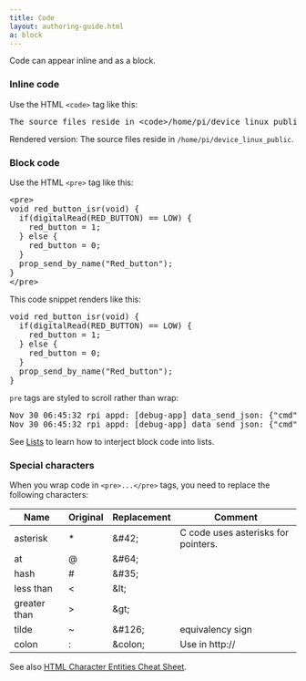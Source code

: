 ```yaml
---
title: Code
layout: authoring-guide.html
a: block
---
```


Code can appear inline and as a block.

### Inline code

Use the HTML <code>&lt;code&gt;</code> tag like this:

<pre>
The source files reside in &lt;code&gt;/home/pi/device_linux_public&lt;/code&gt;.
</pre>

Rendered version: The source files reside in <code>/home/pi/device_linux_public</code>.

### Block code

Use the HTML <code>&lt;pre&gt;</code> tag like this:

<pre>
&lt;pre&gt;
void red_button_isr(void) {
  if(digitalRead(RED_BUTTON) == LOW) {
    red_button = 1;
  } else {
    red_button = 0;
  }
  prop_send_by_name("Red_button");
}
&lt;/pre&gt;
</pre>

This code snippet renders like this:

<pre>
void red_button_isr(void) {
  if(digitalRead(RED_BUTTON) == LOW) {
    red_button = 1;
  } else {
    red_button = 0;
  }
  prop_send_by_name("Red_button");
}
</pre>

<code>pre</code> tags are styled to scroll rather than wrap:

<pre>
Nov 30 06:45:32 rpi appd: [debug-app] data_send_json: {"cmd":{"proto":"data","id":468,"op":"prop_send","opts":{"confirm":true},"args":[{"property":{"name":"bt_connect_id","base_type":"string","value":"","dev_time_ms":1543578332895}}]}}
Nov 30 06:45:32 rpi appd: [debug-app] data_send_json: {"cmd":{"proto":"data","id":469,"op":"prop_send","opts":{"confirm":true},"args":[{"property":{"name":"bt_scan_results","base_type":"string","value":"[]","dev_time_ms":1543578332895}}]}}
</pre>

See [Lists](../../lists) to learn how to interject block code into lists.

### Special characters

When you wrap code in <code>&lt;pre&gt;...&lt;/pre&gt;</code> tags, you need to replace the following characters:

|Name|Original|Replacement|Comment|
|-|-|-|-|
|asterisk|&#42;|&amp;#42;|C code uses asterisks for pointers.|
|at|&#64;|&amp;#64;||
|hash|&#35;|&amp;#35;||
|less than|&lt;|&amp;lt;||
|greater than|&gt;|&amp;gt;|&nbsp;|
|tilde|&#126;|&amp;#126;|equivalency sign|
|colon|&colon;|&amp;colon;|Use in http&colon;//|

See also [HTML Character Entities Cheat Sheet](https://www.cheatography.com/davechild/cheat-sheets/html-character-entities/).
